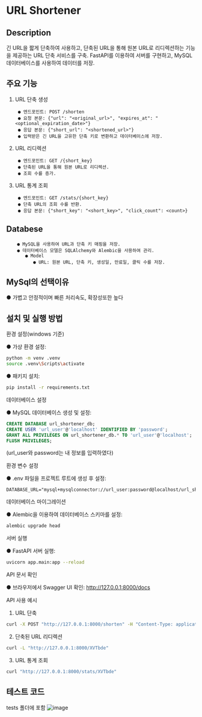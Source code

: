 # URL Shortener

## Description

긴 URL을 짧게 단축하여 사용하고, 단축된 URL을 통해 원본 URL로 리디렉션하는 기능을 제공하는 URL 단축 서비스를 구축.
FastAPI를 이용하여 서버를 구현하고, MySQL 데이터베이스를 사용하여 데이터를 저장.

## 주요 기능
1. URL 단축 생성 

        ● 엔드포인트: POST /shorten  
        ● 요청 본문: {"url": "<original_url>", "expires_at": "<optional_expiration_date>"}  
        ● 응답 본문: {"short_url": "<shortened_url>"}  
        ● 입력받은 긴 URL을 고유한 단축 키로 변환하고 데이터베이스에 저장.  
   
2. URL 리디렉션

        ● 엔드포인트: GET /{short_key}  
        ● 단축된 URL을 통해 원본 URL로 리디렉션.  
        ● 조회 수를 증가.  
   
3. URL 통계 조회

        ● 엔드포인트: GET /stats/{short_key}  
        ● 단축 URL의 조회 수를 반환.  
        ● 응답 본문: {"short_key": "<short_key>", "click_count": <count>}  

## Databese
        ● MySQL을 사용하여 URL과 단축 키 매핑을 저장.  
        ● 데이터베이스 모델은 SQLAlchemy와 Alembic을 사용하여 관리.  
           ● Model  
              ● URL: 원본 URL, 단축 키, 생성일, 만료일, 클릭 수를 저장.  

## MySql의 선택이유

 ● 가볍고 안정적이며 빠른 처리속도, 확장성또한 높다

## 설치 및 실행 방법 
환경 설정(windows 기준)  

● 가상 환경 설정:
```bash
python -m venv .venv
source .venv\Scripts\activate
```
● 패키지 설치:  
```bash
pip install -r requirements.txt
```
데이터베이스 설정  

● MySQL 데이터베이스 생성 및 설정:  
```sql
CREATE DATABASE url_shortener_db;
CREATE USER 'url_user'@'localhost' IDENTIFIED BY 'password';
GRANT ALL PRIVILEGES ON url_shortener_db.* TO 'url_user'@'localhost';
FLUSH PRIVILEGES;
```
(url_user와 password는 내 정보를 입력하였다)  

환경 변수 설정

● .env 파일을 프로젝트 루트에 생성 후 설정:  
```env
DATABASE_URL="mysql+mysqlconnector://url_user:password@localhost/url_shortener_db"
```
데이터베이스 마이그레이션  

● Alembic을 이용하여 데이터베이스 스키마를 설정:  
```bash
alembic upgrade head
```
서버 실행  

● FastAPI 서버 실행:  
```bash
uvicorn app.main:app --reload
```
API 문서 확인  

● 브라우저에서 Swagger UI 확인: http://127.0.0.1:8000/docs  

API 사용 예시  

1. URL 단축
```bash
curl -X POST "http://127.0.0.1:8000/shorten" -H "Content-Type: application/json" -d "{\"url\": \"https://example.com\"}"
```

2. 단축된 URL 리디렉션
```bash
curl -L "http://127.0.0.1:8000/XVTbde"
```

3. URL 통계 조회
```bash
curl "http://127.0.0.1:8000/stats/XVTbde"
```

## 테스트 코드  

  tests 폴더에 포함
  ![image](https://github.com/user-attachments/assets/c73dcf47-69e0-4c30-82c2-bc39f89972bc)













      
